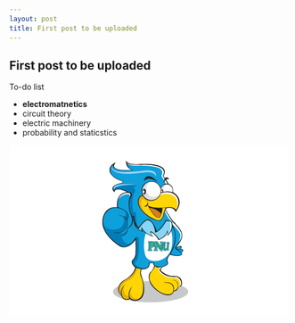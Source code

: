 ```yaml
---
layout: post
title: First post to be uploaded
---
```


## First post to be uploaded ##
To-do list
  * **electromatnetics**
  * circuit theory
  * electric machinery
  * probability and staticstics
  
![Sangenie](./images/sangenie.png)

